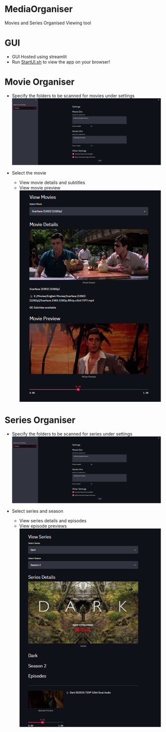 # MediaOrganiser
 Movies and Series Organised Viewing tool

# GUI

 - GUI Hosted using streamlit
 - Run [StartUI.sh](StartUI.sh) to view the app on your browser!

# Movie Organiser
 - Specify the folders to be scanned for movies under settings
    ![Settings](DocImages/Settings.PNG)

 - Select the movie
    - View movie details and subtitles
    - View movie preview
    ![Movie Details](DocImages/ViewMovies.PNG)

# Series Organiser
 - Specify the folders to be scanned for series under settings
    ![Settings](DocImages/Settings.PNG)

 - Select series and season
    - View series details and episodes
    - View episode previews
    ![Movie Details](DocImages/ViewSeries.PNG)
    
    